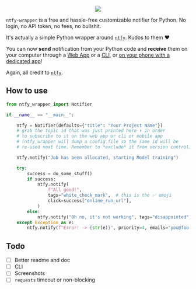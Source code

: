 
<p align="center">
    <img src="https://raw.githubusercontent.com/vict0rsch/ntfy-wrapper/main/assets/ntfy-wrapper.png">
</p>

`ntfy-wrapper` is a free and hassle-free customizable notifier for Python. No login, no API token, no fees, no bullshit.

It's actually a simple Python wrapper around [`ntfy`](https://ntfy.sh). Kudos to them ❤️

You can now **send** notification from your Python code and **receive** them on your computer through a [Web App](https://ntfy.sh/app) or a [CLI](https://ntfy.sh/docs/subscribe/cli/), or [on your phone with a dedicated app](https://ntfy.sh/docs/subscribe/phone/)!

Again, all credit to [`ntfy`](https://ntfy.sh).

## How to use

```python
from ntfy_wrapper import Notifier

if __name__ == "__main__":

    ntfy = Notifier(defaults={"title": "Your Project Name"})
    # grab the topic id that was just printed here ⬆️ in order
    # to subscribe to it on the web app or cli or mobile app
    # (ntfy_wrapper will dump a config file so the same id will be
    # re-used next time. Remember to *exclude* it from version control)

    ntfy.notify("Job has been allocated, starting Model training")

    try:
        success = do_some_stuff()
        if success:
            ntfy.notify(
                f"All good!",
                tags="white_check_mark",  # this is the ✅ emoji
                click=success["online_run_url"],
            )
        else:
            ntfy.notify("Oh no, it's not working", tags="disappointed")
    except Exception as e:
        ntfy.notify(f"Error! -> {str(e)}", priority=4, emails="you@foo.bar")
```

## Todo

* [ ] Better readme and doc
* [ ] CLI
* [ ] Screenshots
* [ ] `requests` timeout or non-blocking
